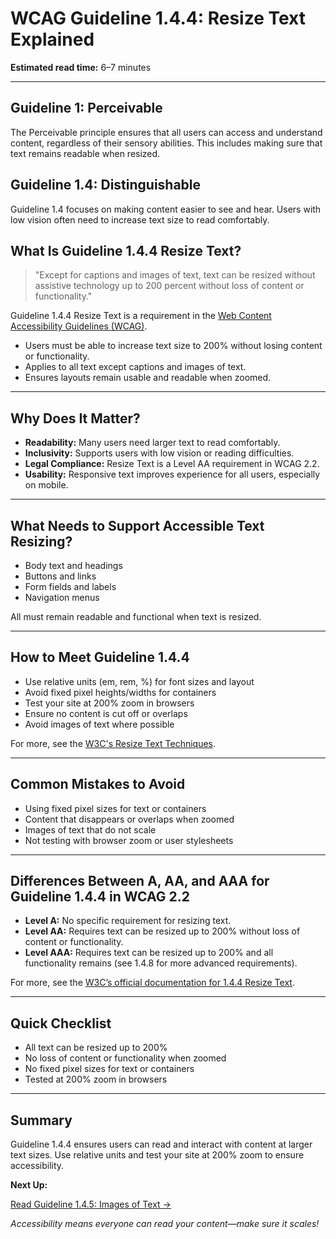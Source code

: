 <!--
title: 1.4.4 - Resize Text
series: Making the Web Accessible for All
description: A practical guide to WCAG Guideline 1.4.4 (Resize Text)—what it means, why it matters, and how to ensure text remains readable when users zoom or increase font size.
keywords: wcag 1.4.4, resize text, accessibility, web standards, zoom, responsive design
image: WCAG-Series-1.4.4.png
imageAlt: Blue text on yellow background saying, "Web Content Accessibiilty Guiedlines (WCAG) 1.4.4 Explained, Resize Text"
status: published
date: 2025-07-01
excerpt: This guideline ensures text remains readable when users zoom or increase font size.
-->

# **WCAG Guideline 1.4.4: Resize Text Explained**

**Estimated read time:** 6–7 minutes

---

## **Guideline 1: Perceivable**

The Perceivable principle ensures that all users can access and understand content, regardless of their sensory abilities. This includes making sure that text remains readable when resized.

## **Guideline 1.4: Distinguishable**

Guideline 1.4 focuses on making content easier to see and hear. Users with low vision often need to increase text size to read comfortably.

## **What Is Guideline 1.4.4 Resize Text?**

<!-- [Illustration: Magnifying glass over enlarged text, with a responsive web page] -->

> "Except for captions and images of text, text can be resized without assistive technology up to 200 percent without loss of content or functionality."

Guideline 1.4.4 Resize Text is a requirement in the [Web Content Accessibility Guidelines (WCAG)](https://www.w3.org/WAI/WCAG22/quickref/#resize-text).

- Users must be able to increase text size to 200% without losing content or functionality.
- Applies to all text except captions and images of text.
- Ensures layouts remain usable and readable when zoomed.

---

## **Why Does It Matter?**

<!-- [Infographic: User with glasses, zoom icon, and a warning sign for unreadable text] -->

- **Readability:** Many users need larger text to read comfortably.
- **Inclusivity:** Supports users with low vision or reading difficulties.
- **Legal Compliance:** Resize Text is a Level AA requirement in WCAG 2.2.
- **Usability:** Responsive text improves experience for all users, especially on mobile.

---

## **What Needs to Support Accessible Text Resizing?**

<!-- [Grid: Paragraphs, buttons, menus, and forms, all shown at 200% size] -->

- Body text and headings
- Buttons and links
- Form fields and labels
- Navigation menus

All must remain readable and functional when text is resized.

---

## **How to Meet Guideline 1.4.4**

<!-- [Side-by-side: Web page at normal size vs. at 200% zoom, both fully functional] -->

- Use relative units (em, rem, %) for font sizes and layout
- Avoid fixed pixel heights/widths for containers
- Test your site at 200% zoom in browsers
- Ensure no content is cut off or overlaps
- Avoid images of text where possible

For more, see the [W3C's Resize Text Techniques](https://www.w3.org/WAI/WCAG22/Techniques/css/C12).

---

## **Common Mistakes to Avoid**

<!-- [Do/Don't graphic: Left side with readable, resizable text, right side with overlapping or cut-off text] -->

- Using fixed pixel sizes for text or containers
- Content that disappears or overlaps when zoomed
- Images of text that do not scale
- Not testing with browser zoom or user stylesheets

---

## **Differences Between A, AA, and AAA for Guideline 1.4.4 in WCAG 2.2**

<!-- [Infographic: Three columns labeled A, AA, AAA with example requirements for each] -->

- **Level A:** No specific requirement for resizing text.
- **Level AA:** Requires text can be resized up to 200% without loss of content or functionality.
- **Level AAA:** Requires text can be resized up to 200% and all functionality remains (see 1.4.8 for more advanced requirements).

For more, see the [W3C’s official documentation for 1.4.4 Resize Text](https://www.w3.org/WAI/WCAG22/Understanding/resize-text.html).

---

## **Quick Checklist**

<!-- [Checklist graphic: Icons for text, zoom, and responsive design] -->

- All text can be resized up to 200%
- No loss of content or functionality when zoomed
- No fixed pixel sizes for text or containers
- Tested at 200% zoom in browsers

---

## **Summary**

<!-- [Illustration: User zooming in on a web page with all content still visible] -->

Guideline 1.4.4 ensures users can read and interact with content at larger text sizes. Use relative units and test your site at 200% zoom to ensure accessibility.

**Next Up:**

[Read Guideline 1.4.5: Images of Text →](WCAG-Guideline-1-4-5-Images-of-Text-Explained)

*Accessibility means everyone can read your content—make sure it scales!*

